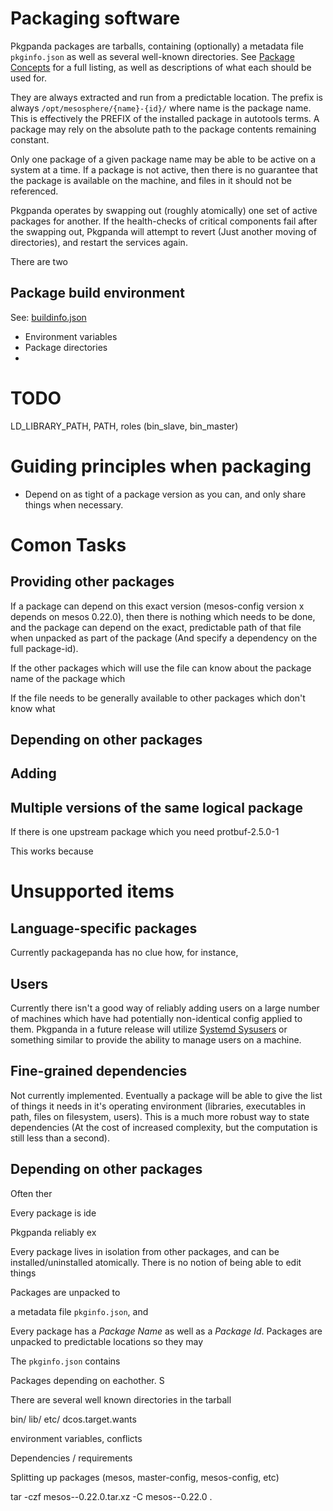 # Packaging software

Pkgpanda packages are tarballs, containing (optionally) a metadata file `pkginfo.json` as well as several well-known directories. See [Package Concepts](package_concepts.md) for a full listing, as well as descriptions of what each should be used for.

They are always extracted and run from a predictable location. The prefix is always `/opt/mesosphere/{name}-{id}/` where name is the package name. This is effectively the PREFIX of the installed package in autotools terms. A package may rely on the absolute path to the package contents remaining constant.

Only one package of a given package name may be able to be active on a system at a time. If a package is not active, then there is no guarantee that the package is available on the machine, and files in it should not be referenced.

Pkgpanda operates by swapping out (roughly atomically) one set of active packages for another. If the health-checks of critical components fail after the swapping out, Pkgpanda will attempt to revert (Just another moving of directories), and restart the services again.

There are two

## Package build environment

See: [buildinfo.json](buildinfo.json.md)

 - Environment variables
 - Package directories
 -

# TODO
LD_LIBRARY_PATH, PATH, roles (bin_slave, bin_master)

# Guiding principles when packaging

 - Depend on as tight of a package version as you can, and only share things when necessary.

# Comon Tasks

## Providing other packages

If a package can depend on this exact version (mesos-config version x depends on mesos 0.22.0), then there is nothing which needs to be done, and the package can depend on the exact, predictable path of that file when unpacked as part of the package (And specify a dependency on the full package-id).

If the other packages which will use the file can know about the package name of the package which

If the file needs to be generally available to other packages which don't know what

## Depending on other packages

## Adding

## Multiple versions of the same logical package

If there is one upstream package which you need
protbuf-2.5.0-1

This works because

# Unsupported items

## Language-specific packages

Currently packagepanda has no clue how, for instance,

## Users

Currently there isn't a good way of reliably adding users on a large number of machines which have had potentially non-identical config applied to them. Pkgpanda in a future release will utilize [Systemd Sysusers](http://www.freedesktop.org/software/systemd/man/systemd-sysusers.html) or something similar to provide the ability to manage users on a machine.


## Fine-grained dependencies

Not currently implemented. Eventually a package will be able to give the list of things it needs in it's operating environment (libraries, executables in path, files on filesystem, users). This is a much more robust way to state dependencies (At the cost of increased complexity, but the computation is still less than a second).


## Depending on other packages



Often ther



Every package is ide

Pkgpanda reliably ex

Every package lives in isolation from other packages, and can be installed/uninstalled
atomically. There is no notion of being able to edit things



Packages are unpacked to

a metadata file `pkginfo.json`, and


Every package has a *Package Name* as well as a *Package Id*. Packages are unpacked
to predictable locations so they may

The `pkginfo.json` contains

Packages depending on eachother. S


There
are several well known directories in the tarball

bin/
lib/
etc/
dcos.target.wants

environment variables, conflicts

Dependencies / requirements

Splitting up packages (mesos, master-config, mesos-config, etc)

tar -czf mesos--0.22.0.tar.xz -C mesos--0.22.0 .